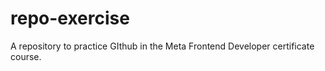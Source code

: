 # repo-exercise
A repository to practice GIthub  in the Meta Frontend Developer certificate course.
